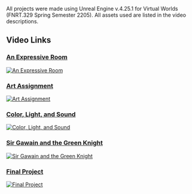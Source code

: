 All projects were made using Unreal Engine v.4.25.1 for Virtual Worlds (FNRT.329 Spring Semester 2205). All assets used are listed in the video descriptions.

## Video Links
### [An Expressive Room](https://youtu.be/Pq7NvYRs6jc)
[![An Expressive Room](https://img.youtube.com/vi/Pq7NvYRs6jc/hqdefault.jpg)](https://youtu.be/Pq7NvYRs6jc)

### [Art Assignment](https://youtu.be/yLcpgVIO3rA)
[![Art Assignment](https://img.youtube.com/vi/yLcpgVIO3rA/hqdefault.jpg)](https://youtu.be/yLcpgVIO3rA)

### [Color, Light, and Sound](https://youtu.be/jRKhCc2cmVM)
[![Color, Light, and Sound](https://img.youtube.com/vi/jRKhCc2cmVM/hqdefault.jpg)](https://youtu.be/jRKhCc2cmVM)

### [Sir Gawain and the Green Knight](https://youtu.be/7yna6x6CszI)
[![Sir Gawain and the Green Knight](https://img.youtube.com/vi/7yna6x6CszI/hqdefault.jpg)](https://youtu.be/7yna6x6CszI)

### [Final Project](https://youtu.be/aAozgU-qUYg)
[![Final Project](https://img.youtube.com/vi/aAozgU-qUYg/hqdefault.jpg)](https://youtu.be/aAozgU-qUYg)
